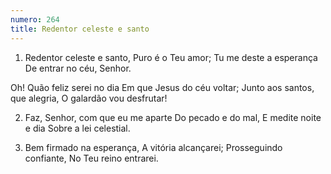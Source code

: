 ```yaml
---
numero: 264
title: Redentor celeste e santo
---
```

1. Redentor celeste e santo,
Puro é o Teu amor;
Tu me deste a esperança
De entrar no céu, Senhor.

Oh! Quão feliz serei no dia
Em que Jesus do céu voltar;
Junto aos santos, que alegria,
O galardão vou desfrutar!

2. Faz, Senhor, com que eu me aparte
Do pecado e do mal,
E medite noite e dia
Sobre a lei celestial.

3. Bem firmado na esperança,
A vitória alcançarei;
Prosseguindo confiante,
No Teu reino entrarei.
